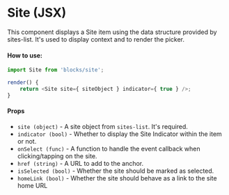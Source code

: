 Site (JSX)
==========

This component displays a Site item using the data structure provided by sites-list. It's used to display context and to render the picker.

#### How to use:

```js
import Site from 'blocks/site';

render() {
	return <Site site={ siteObject } indicator={ true } />;
}
```

#### Props

* `site (object)` - A site object from `sites-list`. It's required.
* `indicator (bool)` - Whether to display the Site Indicator within the item or not.
* `onSelect (func)` - A function to handle the event callback when clicking/tapping on the site.
* `href (string)` - A URL to add to the anchor.
* `isSelected (bool)` - Whether the site should be marked as selected.
* `homeLink (bool)` - Whether the site should behave as a link to the site home URL
